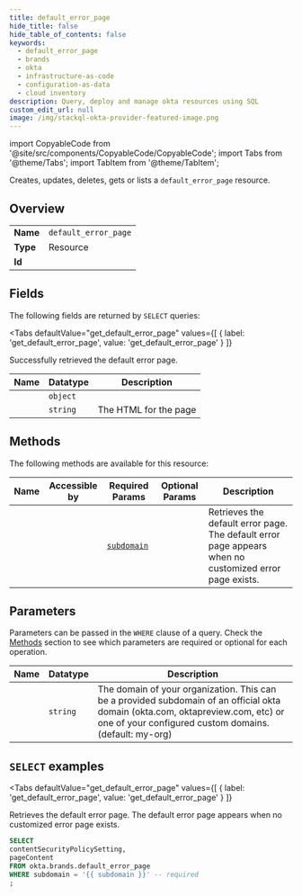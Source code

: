 ```yaml
--- 
title: default_error_page
hide_title: false
hide_table_of_contents: false
keywords:
  - default_error_page
  - brands
  - okta
  - infrastructure-as-code
  - configuration-as-data
  - cloud inventory
description: Query, deploy and manage okta resources using SQL
custom_edit_url: null
image: /img/stackql-okta-provider-featured-image.png
---
```


import CopyableCode from '@site/src/components/CopyableCode/CopyableCode';
import Tabs from '@theme/Tabs';
import TabItem from '@theme/TabItem';

Creates, updates, deletes, gets or lists a <code>default_error_page</code> resource.

## Overview
<table><tbody>
<tr><td><b>Name</b></td><td><code>default_error_page</code></td></tr>
<tr><td><b>Type</b></td><td>Resource</td></tr>
<tr><td><b>Id</b></td><td><CopyableCode code="okta.brands.default_error_page" /></td></tr>
</tbody></table>

## Fields

The following fields are returned by `SELECT` queries:

<Tabs
    defaultValue="get_default_error_page"
    values={[
        { label: 'get_default_error_page', value: 'get_default_error_page' }
    ]}
>
<TabItem value="get_default_error_page">

Successfully retrieved the default error page.

<table>
<thead>
    <tr>
    <th>Name</th>
    <th>Datatype</th>
    <th>Description</th>
    </tr>
</thead>
<tbody>
<tr>
    <td><CopyableCode code="contentSecurityPolicySetting" /></td>
    <td><code>object</code></td>
    <td></td>
</tr>
<tr>
    <td><CopyableCode code="pageContent" /></td>
    <td><code>string</code></td>
    <td>The HTML for the page</td>
</tr>
</tbody>
</table>
</TabItem>
</Tabs>

## Methods

The following methods are available for this resource:

<table>
<thead>
    <tr>
    <th>Name</th>
    <th>Accessible by</th>
    <th>Required Params</th>
    <th>Optional Params</th>
    <th>Description</th>
    </tr>
</thead>
<tbody>
<tr>
    <td><a href="#get_default_error_page"><CopyableCode code="get_default_error_page" /></a></td>
    <td><CopyableCode code="select" /></td>
    <td><a href="#parameter-subdomain"><code>subdomain</code></a></td>
    <td></td>
    <td>Retrieves the default error page. The default error page appears when no customized error page exists.</td>
</tr>
</tbody>
</table>

## Parameters

Parameters can be passed in the `WHERE` clause of a query. Check the [Methods](#methods) section to see which parameters are required or optional for each operation.

<table>
<thead>
    <tr>
    <th>Name</th>
    <th>Datatype</th>
    <th>Description</th>
    </tr>
</thead>
<tbody>
<tr id="parameter-subdomain">
    <td><CopyableCode code="subdomain" /></td>
    <td><code>string</code></td>
    <td>The domain of your organization. This can be a provided subdomain of an official okta domain (okta.com, oktapreview.com, etc) or one of your configured custom domains. (default: my-org)</td>
</tr>
</tbody>
</table>

## `SELECT` examples

<Tabs
    defaultValue="get_default_error_page"
    values={[
        { label: 'get_default_error_page', value: 'get_default_error_page' }
    ]}
>
<TabItem value="get_default_error_page">

Retrieves the default error page. The default error page appears when no customized error page exists.

```sql
SELECT
contentSecurityPolicySetting,
pageContent
FROM okta.brands.default_error_page
WHERE subdomain = '{{ subdomain }}' -- required
;
```
</TabItem>
</Tabs>
